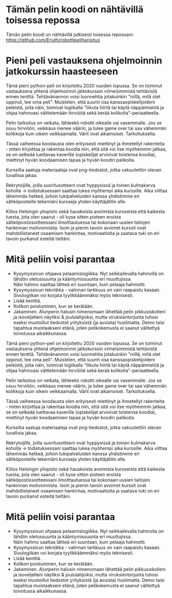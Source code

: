 # Tämän pelin koodi on nähtävillä toisessa repossa

Tämän pelin koodi on nähtävillä julkisesti toisessa repossani: https://github.com/Eriuth/robottipeliharjoitus 

# Pieni peli vastauksena ohjelmoinnin jatkokurssin haasteeseen

Tämä pieni python-peli on kirjoitettu 2020 vuoden lopussa. Se on toiminut vastauksena yhtenä ohjelmoinnin jatkokurssin viimeisimmistä tehtävistä ennen tenttiä. Tehtävänannon voisi luonnehtia jotakuinkin "niillä, mitä olet oppinut, tee oma peli". Muistelen, että suurin osa kanssaopiskelijoideni peleistä, joita näin, toimivat logiikalla "liikuta hiirtä tai käytä näppäimistöä ja ohjaa hahmoasi välttelemään hirviöitä sekä kerää kolikoita"-periaatteella.

Pelin tarkoitus on veikata, lähteekö robotti oikealle vai vasemmalle. Jos se osuu hirviöön, veikkaus menee väärin, ja tulee game over tai saa vähemmän kolikkoja kuin oikein veikkaamalla. Värit ovat aikamoiset. Tarkoituksella.

Tässä vaiheessa koodausta olen erityisesti miettinyt ja ihmetellyt rakenteita - miten kirjoittaa ja rakentaa koodia niin, että sitä voi itse myöhemmin jatkaa, se on selkeää luettavaa kaverille (opiskelijat arvioivat toistensa koodia), miettinyt hyvän koodaamisen tapaa ja hyvän koodin palikoita.

Kurssilta saatuja materiaaleja ovat png-tiedostot, jotka vakuutettiin olevan luvallisia jakaa.

Rekrytoijille, joilla suoritusotteeni ovat hyppysissä ja toinen kulmakarva koholla -> todistuksessani saattaa lukea myöhempi aika kurssille. Aika viittaa lähemmäs hetkeä, jolloin tukipalveluiden kanssa yhdistimme eri sähköposteille tekemiäni kursseja yhden käyttäjätilin alle. 

Kiitos Helsingin yliopisto sekä hauskoista avoimista kursseista että kaikesta tuesta, jota olen saanut - oli kyse sitten pisteen eroista sähköpostiosoitteessani ilmoittautuessa tai kokonaan uusien taitojen hankinnan motivoinnista. Isoin ja pienin tavoin avoimet kurssit ovat mahdollistaneet osaamisen hankintaa, motivaatioita ja saatava tuki on eri tavoin purkanut esteitä tieltäni.

# Mitä peliin voisi parantaa

 - Kysymyssivun ohjaava pelaamislogiikka. Nyt seikkailevalla hahmolla on lähdön oletussuunta ja kääntymissuunta eri muuttujissa. <br> Näin hahmo saattaa lähteä eri suuntaan, kuin pelaaja hahmotti.
 - Kysymyssivun tekniikka - valinnan tarkkuus on vain raapaistu kasaan. Sivulogiikan voi korjata tyylikkäämmäksi myös teknisesti.
 - Lisää kenttiä.
 - Kolikon poistuminen, kun se kerätään.
 - Jakaminen. Alunperin halusin nimenomaan lähettää pelin pikkusiskolleni ja isoveljelleni näytiksi & joululahjoiksi, mutta viruksientorjunta tuhosi exeksi muotoillut tiedostot yrityksistä (ja avuista) huolimatta. Demo taisi tapahtua muistaakseni etänä, joten pelikokemusta ei saanut välitettyä toivotussa aikaikkunassa.

Tämä pieni python-peli on kirjoitettu 2020 vuoden lopussa. Se on toiminut vastauksena yhtenä ohjelmoinnin jatkokurssin viimeisimmistä tehtävistä ennen tenttiä. Tehtävänannon voisi luonnehtia jotakuinkin "niillä, mitä olet oppinut, tee oma peli". Muistelen, että suurin osa kanssaopiskelijoideni peleistä, joita näin, toimivat logiikalla "liikuta hiirtä tai käytä näppäimistöä ja ohjaa hahmoasi välttelemään hirviöitä sekä kerää kolikoita"-periaatteella.

Pelin tarkoitus on veikata, lähteekö robotti oikealle vai vasemmalle. Jos se osuu hirviöön, veikkaus menee väärin, ja tulee game over tai saa vähemmän kolikkoja kuin oikein veikkaamalla. Värit ovat aikamoiset. Tarkoituksella.

Tässä vaiheessa koodausta olen erityisesti miettinyt ja ihmetellyt rakenteita - miten kirjoittaa ja rakentaa koodia niin, että sitä voi itse myöhemmin jatkaa, se on selkeää luettavaa kaverille (opiskelijat arvioivat toistensa koodia), miettinyt hyvän koodaamisen tapaa ja hyvän koodin palikoita.

Kurssilta saatuja materiaaleja ovat png-tiedostot, jotka vakuutettiin olevan luvallisia jakaa.

Rekrytoijille, joilla suoritusotteeni ovat hyppysissä ja toinen kulmakarva koholla -> todistuksessani saattaa lukea myöhempi aika kurssille. Aika viittaa lähemmäs hetkeä, jolloin tukipalveluiden kanssa yhdistimme eri sähköposteille tekemiäni kursseja yhden käyttäjätilin alle. 

Kiitos Helsingin yliopisto sekä hauskoista avoimista kursseista että kaikesta tuesta, jota olen saanut - oli kyse sitten pisteen eroista sähköpostiosoitteessani ilmoittautuessa tai kokonaan uusien taitojen hankinnan motivoinnista. Isoin ja pienin tavoin avoimet kurssit ovat mahdollistaneet osaamisen hankintaa, motivaatioita ja saatava tuki on eri tavoin purkanut esteitä tieltäni.

# Mitä peliin voisi parantaa

 - Kysymyssivun ohjaava pelaamislogiikka. Nyt seikkailevalla hahmolla on lähdön oletussuunta ja kääntymissuunta eri muuttujissa. <br> Näin hahmo saattaa lähteä eri suuntaan, kuin pelaaja hahmotti.
 - Kysymyssivun tekniikka - valinnan tarkkuus on vain raapaistu kasaan. Sivulogiikan voi korjata tyylikkäämmäksi myös teknisesti.
 - Lisää kenttiä.
 - Kolikon poistuminen, kun se kerätään.
 - Jakaminen. Alunperin halusin nimenomaan lähettää pelin pikkusiskolleni ja isoveljelleni näytiksi & joululahjoiksi, mutta viruksientorjunta tuhosi exeksi muotoillut tiedostot yrityksistä (ja avuista) huolimatta. Demo taisi tapahtua muistaakseni etänä, joten pelikokemusta ei saanut välitettyä toivotussa aikaikkunassa.
